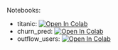 Notebooks:

* titanic: [![Open In Colab](https://colab.research.google.com/assets/colab-badge.svg)](https://colab.research.google.com/github/TemaBlag/ML/blob/main/researches/titanic.ipynb)
* churn_pred: [![Open In Colab](https://colab.research.google.com/assets/colab-badge.svg)](https://colab.research.google.com/github/TemaBlag/ML/blob/main/researches/churn_pred.ipynb)
* outflow_users: [![Open In Colab](https://colab.research.google.com/assets/colab-badge.svg)](https://colab.research.google.com/github/TemaBlag/ML/blob/main/researches/outflow_users.ipynb)


